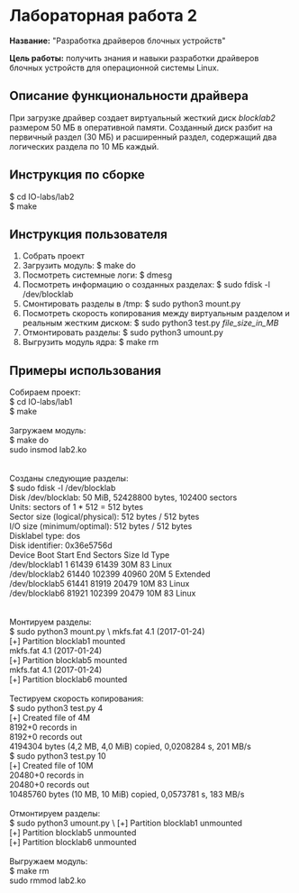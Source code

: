 # Лабораторная работа 2

**Название:** "Разработка драйверов блочных устройств"

**Цель работы:** получить знания и навыки разработки драйверов блочных устройств для операционной системы Linux.

## Описание функциональности драйвера

При загрузке драйвер создает виртуальный жесткий диск _blocklab2_ размером 50 МБ в оперативной  памяти. Созданный диск разбит на первичный раздел (30 МБ) и  расширенный раздел, содержащий два логических раздела по 10 МБ каждый.

## Инструкция по сборке

$ cd IO-labs/lab2 \
$ make

## Инструкция пользователя

1. Собрать проект
2. Загрузить модуль: $ make do
3. Посмотреть системные логи: $ dmesg
4. Посмотреть информацию о созданных разделах: $ sudo fdisk -l /dev/blocklab
1. Смонтировать разделы в /tmp: $ sudo python3 mount.py
1. Посмотреть скорость копирования между виртуальным разделом и реальным жестким диском: $ sudo python3 test.py _file_size_in_MB_
1. Отмонтировать разделы: $ sudo python3 umount.py
1. Выгрузить модуль ядра: $ make rm

## Примеры использования
Собираем проект: \
$ cd IO-labs/lab1 \
$ make
\
\
Загружаем модуль: \
$ make do \
sudo insmod lab2.ko \
\
\
Созданы следующие разделы: \
$ sudo fdisk -l /dev/blocklab \
Disk /dev/blocklab: 50 MiB, 52428800 bytes, 102400 sectors \
Units: sectors of 1 * 512 = 512 bytes \
Sector size (logical/physical): 512 bytes / 512 bytes \
I/O size (minimum/optimal): 512 bytes / 512 bytes \
Disklabel type: dos \
Disk identifier: 0x36e5756d
\
Device         Boot Start    End Sectors Size Id Type \
/dev/blocklab1          1  61439   61439  30M 83 Linux \
/dev/blocklab2      61440 102399   40960  20M  5 Extended \
/dev/blocklab5      61441  81919   20479  10M 83 Linux \
/dev/blocklab6      81921 102399   20479  10M 83 Linux \
\
\
Монтируем разделы: \
$ sudo python3 mount.py \ 
mkfs.fat 4.1 (2017-01-24) \
[+] Partition blocklab1 mounted \
mkfs.fat 4.1 (2017-01-24) \
[+] Partition blocklab5 mounted \
mkfs.fat 4.1 (2017-01-24) \
[+] Partition blocklab6 mounted 
\
\
Тестируем скорость копирования: \
$ sudo python3 test.py 4 \
[+] Created file of 4M \
8192+0 records in \
8192+0 records out \
4194304 bytes (4,2 MB, 4,0 MiB) copied, 0,0208284 s, 201 MB/s
\
$ sudo python3 test.py 10 \
[+] Created file of 10M \
20480+0 records in \
20480+0 records out \
10485760 bytes (10 MB, 10 MiB) copied, 0,0573781 s, 183 MB/s
\
\
Отмонтируем разделы: \
$ sudo python3 umount.py \ 
[+] Partition blocklab1 unmounted \
[+] Partition blocklab5 unmounted \
[+] Partition blocklab6 unmounted
\
\
Выгружаем модуль: \
$ make rm \
sudo rmmod lab2.ko


